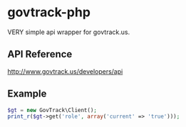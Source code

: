 govtrack-php
============
VERY simple api wrapper for govtrack.us.

API Reference
-------------
http://www.govtrack.us/developers/api

Example
-------
```php
$gt = new GovTrack\Client();
print_r($gt->get('role', array('current' => 'true')));
```